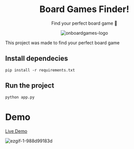 <div align="center">

# Board Games Finder!
Find your perfect board game 🚀

![onboardgames-logo](https://github.com/user-attachments/assets/5e9cff3b-7eb4-4440-a9da-547f18d3533c)
</div>

This project was made to find your perfect board game

## Install dependecies

```
pip install -r requirements.txt
```

## Run the project

```
python app.py
```

# Demo

[Live Demo](https://onboard-railway-production.up.railway.app/)

![ezgif-1-988d99183d](https://github.com/user-attachments/assets/c57da603-2db6-40ab-9bf1-8e70ed97810c)
